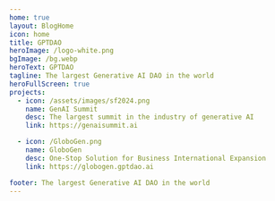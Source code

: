 ```yaml
---
home: true
layout: BlogHome
icon: home
title: GPTDAO
heroImage: /logo-white.png
bgImage: /bg.webp
heroText: GPTDAO
tagline: The largest Generative AI DAO in the world
heroFullScreen: true
projects:
  - icon: /assets/images/sf2024.png
    name: GenAI Summit
    desc: The largest summit in the industry of generative AI
    link: https://genaisummit.ai

  - icon: /GloboGen.png
    name: GloboGen
    desc: One-Stop Solution for Business International Expansion
    link: https://globogen.gptdao.ai

footer: The largest Generative AI DAO in the world
---
```

